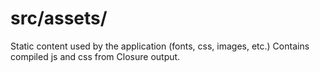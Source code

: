# src/assets/

Static content used by the application (fonts, css, images, etc.)  Contains compiled js and css from Closure output.